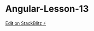 # Angular-Lesson-13

[Edit on StackBlitz ⚡️](https://stackblitz.com/edit/stackblitz-starters-9nejg5)